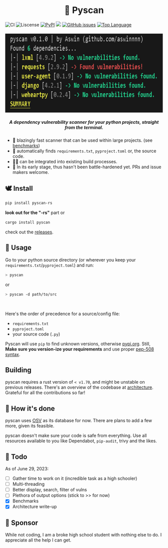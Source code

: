 <h1 align="center"> 🐍 Pyscan </h1>

![CI](https://github.com/aswinnnn/pyscan/actions/workflows/CI.yml/badge.svg) ![Liscense](https://img.shields.io/github/license/aswinnnn/pyscan?color=ff64b4) [![PyPI](https://img.shields.io/pypi/v/pyscan-rs?color=ff69b4)](https://pypi.org/project/pyscan-rs) [![](https://img.shields.io/crates/v/pyscan?color=ff64b4)](https://crates.io/crates/pyscan) [![GitHub issues](https://img.shields.io/github/issues/aswinnnn/pyscan.svg?color=ff69b4)](https://GitHub.com/aswinnnn/pyscan/issues/) [![Top Language](https://img.shields.io/github/languages/top/aswinnnn/pyscan?color=ff69b4)](https://img.shields.io/github/languages/top/aswinnnn/pyscan)

<h4 align="center"> 

<!-- <img src="https://media.discordapp.net/attachments/1002212458502557718/1107648562004758538/pyscan.png?width=779&height=206"> -->

<img src="./assets/pyscan.png?width=679&height=206">

</h4>

<h5 align="center"> <i>A dependency vulnerability scanner for your python projects, straight from the terminal.</i> </h5>

+ 🚀 blazingly fast scanner that can be used within large projects. (see [benchmarks](BENCHMARKS.md))
+ 🤖 automatically finds `requirements.txt`, `pyproject.toml` or, the source code.
+ 🧑‍💻 can be integrated into existing build processes.
+ 💽 In its early stage, thus hasn't been battle-hardened yet. PRs and issue makers welcome.

## 🕊️ Install

```bash
pip install pyscan-rs
```
**look out for the "-rs"** part
or

```bash
cargo install pyscan
```

check out the [releases](https://github.com/aswinnnn/pyscan/releases).

## 🐇 Usage

Go to your python source directory (or wherever you keep your `requirements.txt`/`pyproject.toml`) and run:

```bash
> pyscan
```
or
```bash
> pyscan -d path/to/src
```

<!-- ## Docker

[WARNING: docker subcommand currently does not work, if you are installing pyscan solely for that purpose. It will be fixed and released in the next version. Thanks for the patience, people with actual jobs (i dont know anyone else who actually uses docker)]

Pyscan can scan inside docker images given you provide the correct path inside. This is still in its early stage and may break easily.

```bash
> pyscan docker -n my-docker-image -p /path/inside/container/to/source
```

by <i>"source"</i> I mean `requirements.txt`, `pyproject.toml` or your python files.
Note: Your docker engine/daemon should be running as pyscan utilizes the `docker create` command.  -->

<br>

Here's the order of precedence for a source/config file:

+ `requirements.txt`
+ `pyproject.toml`
+ your source code (`.py`)

Pyscan will use `pip` to find unknown versions, otherwise [pypi.org](https://pypi.org). Still, **Make sure you version-ize your requirements** and use proper [pep-508 syntax](https://peps.python.org/pep-0508/).

## Building

pyscan requires a rust version of `< v1.70`, and might be unstable on previous releases.
There's an overview of the codebase at [architecture](./architecture/). Grateful for all the contributions so far!

## 🦀 How it's done

pyscan uses [OSV](https://osv.dev) as its database for now. There are plans to add a few more, given its feasible.

pyscan doesn't make sure your code is safe from everything. Use all resources available to you like Dependabot, `pip-audit`, trivy and the likes.

## 🐰 Todo

As of June 29, 2023:

- [ ] Gather time to work on it (incredible task as a high schooler)
- [ ] Multi-threading
- [ ] Better display, search, filter of vulns
- [ ] Plethora of output options (stick to >> for now)
- [x] Benchmarks
- [x] Architecture write-up  

## 🐹 Sponsor

While not coding, I am a broke high school student with nothing else to do. I appreciate all the help I can get.

